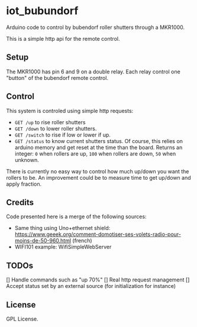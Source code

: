 # iot_bubundorf

Arduino code to control by bubendorf roller shutters through a MKR1000.

This is a simple http api for the remote control.

Setup
-----

The MKR1000 has pin 6 and 9 on a double relay.
Each relay control one "button" of the bubendorf remote control.

Control
-------

This system is controled using simple http requests:
- `GET /up` to rise roller shutters
- `GET /down` to lower roller shutters.
- `GET /switch` to rise if low or lower if up.
- `GET /status` to know current shutters status. Of course, this relies on arduino memory and get reset at the time than the board. Returns an integer: `0` when rollers are up, `100` when rollers are down, `50` when unknown.

There is currently no easy way to control how much up/down you want the rollers to be. An improvement could be to measure time to get up/down and apply fraction.

Credits
-------

Code presented here is a merge of the following sources:
- Same thing using Uno+ethernet shield: https://www.geeek.org/comment-domotiser-ses-volets-radio-pour-moins-de-50-960.html (french)
- WIFI101 example: WifiSimpleWebServer

TODOs
----

[] Handle commands such as "up 70%"
[] Real http request management
[] Accept status set by an external source (for initialization for instance)

License
-------

GPL License.
